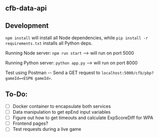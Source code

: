 cfb-data-api
---

## Development

`npm install` will install all Node dependencies, while `pip install -r requirements.txt` installs all Python deps.

Running Node server: `npm run start` --> will run on port 5000

Running Python server: `python app.py` --> will run on port 8000

Test using Postman -- Send a GET request to `localhost:5000/cfb/pbp?gameId=<ESPN gameId>`.

## To-Do:

- [ ] Docker container to encapsulate both services
- [ ] Data manipulation to get epEnd input variables
- [ ] Figure out how to get timeouts and calculate ExpScoreDiff for WPA
- [ ] Frontend pages?
- [ ] Test requests during a live game
